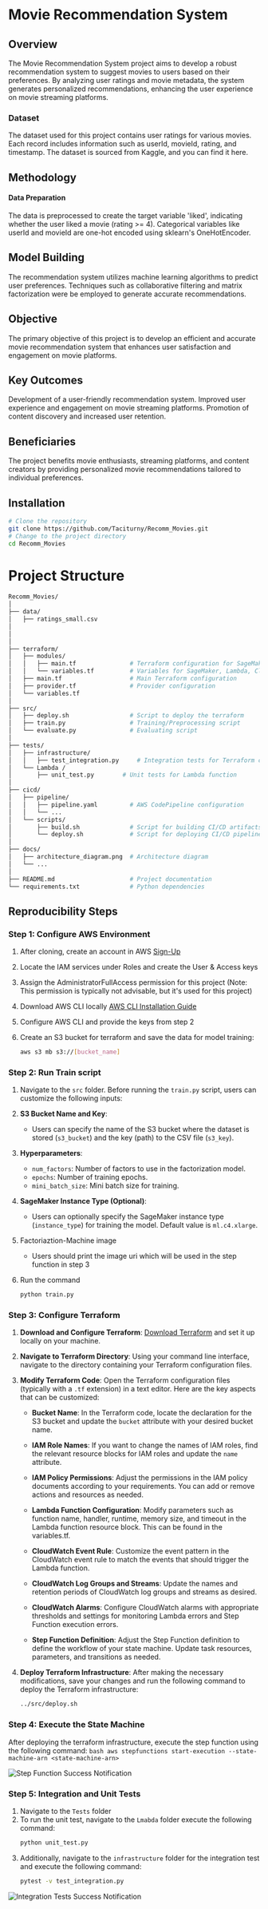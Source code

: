 # Movie Recommendation System

## Overview
The Movie Recommendation System project aims to develop a robust recommendation system to suggest movies to users based on their preferences. By analyzing user ratings and movie metadata, the system generates personalized recommendations, enhancing the user experience on movie streaming platforms.

### Dataset
The dataset used for this project contains user ratings for various movies. Each record includes information such as userId, movieId, rating, and timestamp. The dataset is sourced from Kaggle, and you can find it here.

## Methodology
#### Data Preparation
The data is preprocessed to create the target variable 'liked', indicating whether the user liked a movie (rating >= 4).
Categorical variables like userId and movieId are one-hot encoded using sklearn's OneHotEncoder.

## Model Building
The recommendation system utilizes machine learning algorithms to predict user preferences.
Techniques such as collaborative filtering and matrix factorization were be employed to generate accurate recommendations.

## Objective
The primary objective of this project is to develop an efficient and accurate movie recommendation system that enhances user satisfaction and engagement on movie platforms.

## Key Outcomes
Development of a user-friendly recommendation system.
Improved user experience and engagement on movie streaming platforms.
Promotion of content discovery and increased user retention.

## Beneficiaries
The project benefits movie enthusiasts, streaming platforms, and content creators by providing personalized movie recommendations tailored to individual preferences.


## Installation

```bash
# Clone the repository
git clone https://github.com/Taciturny/Recomm_Movies.git
# Change to the project directory
cd Recomm_Movies
```
# Project Structure
```bash
Recomm_Movies/
│
├── data/
│   ├── ratings_small.csv        
│   
│  
│
├── terraform/
│   ├── modules/
│   │   ├── main.tf               # Terraform configuration for SageMaker, Lambda, Cloudwatch (Monitoring), Stepfunctions
│   │   └── variables.tf          # Variables for SageMaker, Lambda, Cloudwatch (Monitoring), Stepfunctions
│   ├── main.tf                   # Main Terraform configuration
│   ├── provider.tf               # Provider configuration
│   └── variables.tf   
│
├── src/
│   ├── deploy.sh                 # Script to deploy the terraform
│   ├── train.py                  # Training/Preprocessing script
│   └── evaluate.py               # Evaluating script
│
├── tests/
│   ├── infrastructure/
│   │   ├── test_integration.py     # Integration tests for Terraform configurations
│   └── Lambda /
│       ├── unit_test.py        # Unit tests for Lambda function
│
├── cicd/
│   ├── pipeline/
│   │   ├── pipeline.yaml         # AWS CodePipeline configuration
│   │   └── ...
│   └── scripts/
│       ├── build.sh              # Script for building CI/CD artifacts
│       └── deploy.sh             # Script for deploying CI/CD pipeline
│
├── docs/
│   ├── architecture_diagram.png  # Architecture diagram
│   └── ...
│
├── README.md                     # Project documentation
└── requirements.txt              # Python dependencies
```

## Reproducibility Steps

### Step 1: Configure AWS Environment

1. After cloning, create an account in AWS [Sign-Up](https://portal.aws.amazon.com/billing/signup#/start/email)
2. Locate the IAM services under Roles and create the User & Access keys
3. Assign the AdministratorFullAccess permission for this project (Note: This permission is typically not advisable, but it's used for this project)
4. Download AWS CLI locally [AWS CLI Installation Guide](https://docs.aws.amazon.com/cli/latest/userguide/getting-started-install.html)
5. Configure AWS CLI and provide the keys from step 2
6. Create an S3 bucket for terraform and save the data for model training:

   ```bash
   aws s3 mb s3://[bucket_name]
   ```

### Step 2: Run Train script
1. Navigate to the `src` folder. Before running the `train.py` script, users can customize the following inputs:

2. **S3 Bucket Name and Key**: 
   - Users can specify the name of the S3 bucket where the dataset is stored (`s3_bucket`) and the key (path) to the CSV file (`s3_key`).

3. **Hyperparameters**:
   - `num_factors`: Number of factors to use in the factorization model.
   - `epochs`: Number of training epochs.
   - `mini_batch_size`: Mini batch size for training.

4. **SageMaker Instance Type (Optional)**:
   - Users can optionally specify the SageMaker instance type (`instance_type`) for training the model. Default value is `ml.c4.xlarge`.

5. Factoriaztion-Machine image
   * Users should print the image uri which will be used in the step function in step 3

6. Run the command
    ```bash
    python train.py
    ```

### Step 3: Configure Terraform

1. **Download and Configure Terraform**: [Download Terraform](https://www.terraform.io/downloads) and set it up locally on your machine.

2. **Navigate to Terraform Directory**: Using your command line interface, navigate to the directory containing your Terraform configuration files.

3. **Modify Terraform Code**: Open the Terraform configuration files (typically with a `.tf` extension) in a text editor. Here are the key aspects that can be customized:

    * **Bucket Name**: In the Terraform code, locate the declaration for the S3 bucket and update the `bucket` attribute with your desired bucket name.

    * **IAM Role Names**: If you want to change the names of IAM roles, find the relevant resource blocks for IAM roles and update the `name` attribute.

    * **IAM Policy Permissions**: Adjust the permissions in the IAM policy documents according to your requirements. You can add or remove actions and resources as needed.

    * **Lambda Function Configuration**: Modify parameters such as function name, handler, runtime, memory size, and timeout in the Lambda function resource block. This can be found in the variables.tf.

    * **CloudWatch Event Rule**: Customize the event pattern in the CloudWatch event rule to match the events that should trigger the Lambda function.

    * **CloudWatch Log Groups and Streams**: Update the names and retention periods of CloudWatch log groups and streams as desired.

    * **CloudWatch Alarms**: Configure CloudWatch alarms with appropriate thresholds and settings for monitoring Lambda errors and Step Function execution errors.

    * **Step Function Definition**: Adjust the Step Function definition to define the workflow of your state machine. Update task resources, parameters, and transitions as needed.

4. **Deploy Terraform Infrastructure**: After making the necessary modifications, save your changes and run the following command to deploy the Terraform infrastructure:
    ```bash
    ../src/deploy.sh
    ```
### Step 4: Execute the State Machine
After deploying the terraform infrastructure, execute the step function using the following command:
    ```bash
    aws stepfunctions start-execution --state-machine-arn <state-machine-arn>
    ```

![Step Function Success Notification](docs/step_function_success.png)


### Step 5: Integration and Unit Tests
1. Navigate to the `Tests` folder
2. To run the unit test, navigate to the `Lmabda` folder execute the following command:
    ```bash
    python unit_test.py
    ```
3. Additionally, navigate to the `infrastructure` folder for the integration test and execute the following command:
    ```bash
    pytest -v test_integration.py
    ```
![Integration Tests Success Notification](docs/integration_tests_success.png)
